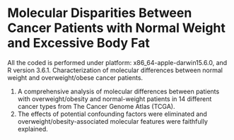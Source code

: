 # Molecular Disparities Between Cancer Patients with Normal Weight and Excessive Body Fat

All the coded is performed under platform: x86_64-apple-darwin15.6.0, and R version 3.6.1.
Characterization of molecular differences between normal weight and overweight/obese cancer patients. 

1.	A comprehensive analysis of molecular differences between patients with overweight/obesity and normal-weight patients in 14 different cancer types from The Cancer Genome Atlas (TCGA).
2.	The effects of potential confounding factors were eliminated and overweight/obesity-associated molecular features were faithfully explained.


